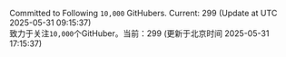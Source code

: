 Committed to Following `10,000` GitHubers. Current: <!-- FOLLOWING_COUNT -->299<!-- FOLLOWING_COUNT --> (Update at UTC <!-- LAST_UPDATED -->2025-05-31 09:15:37<!-- LAST_UPDATED -->)<br>
致力于关注`10,000`个GitHuber。当前：<!-- FOLLOWING_COUNT -->299<!-- FOLLOWING_COUNT --> (更新于北京时间 <!-- LAST_UPDATED_CST -->2025-05-31 17:15:37<!-- LAST_UPDATED_CST -->)
